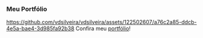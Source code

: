 ### Meu Portfólio
https://github.com/vdsilveira/vdsilveira/assets/122502607/a76c2a85-ddcb-4e5a-bae4-3d985fa92b38
Confira meu [portfólio](https://vdsilveira.github.io/Portfolio/)!











